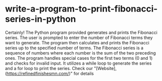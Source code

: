 # write-a-program-to-print-fibonacci-series-in-python
 Certainly! The Python program provided generates and prints the Fibonacci series. The user is prompted to enter the number of Fibonacci terms they want to generate. The program then calculates and prints the Fibonacci series up to the specified number of terms. The Fibonacci series is a sequence of numbers where each number is the sum of the two preceding ones. The program handles special cases for the first two terms (0 and 1) and checks for invalid input. It utilizes a while loop to generate the series and a for loop to print the series.
 Check our "[Website],(https://refinedfinishesmn.com/)" for details
